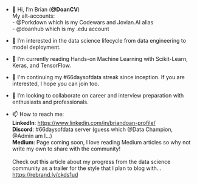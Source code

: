 - 👋 Hi, I’m Brian (**@DoanCV**)
<br> My alt-accounts:
<br>    - @Porkdown which is my Codewars and Jovian.AI alias 
<br>    - @doanhub which is my .edu account 
- 👀 I’m interested in the data science lifecycle from data engineering to model deployment.
- 🌱 I’m currently reading Hands-on Machine Learning with Scikit-Learn, Keras, and TensorFlow.
- 🎉 I'm continuing my #66daysofdata streak since inception. If you are interested, I hope you can join too.
- 💞️ I’m looking to collaborate on career and interview preparation with enthusiasts and professionals.

- 📫 How to reach me: 
<br> **LinkedIn**: https://www.linkedin.com/in/briandoan-profile/ 
<br> **Discord**: #66daysofdata server (guess which @Data Champion, @Admin am I...) 
<br> **Medium**: Page coming soon, I love reading Medium articles so why not write my own to share with the community! <br> <br> Check out this article about my progress from the data science community as a trailer for the style that I plan to blog with... https://rebrand.ly/ckds1ud

<!---
DoanCV/DoanCV is a ✨ special ✨ repository because its `README.md` (this file) appears on your GitHub profile.
You can click the Preview link to take a look at your changes.
--->
